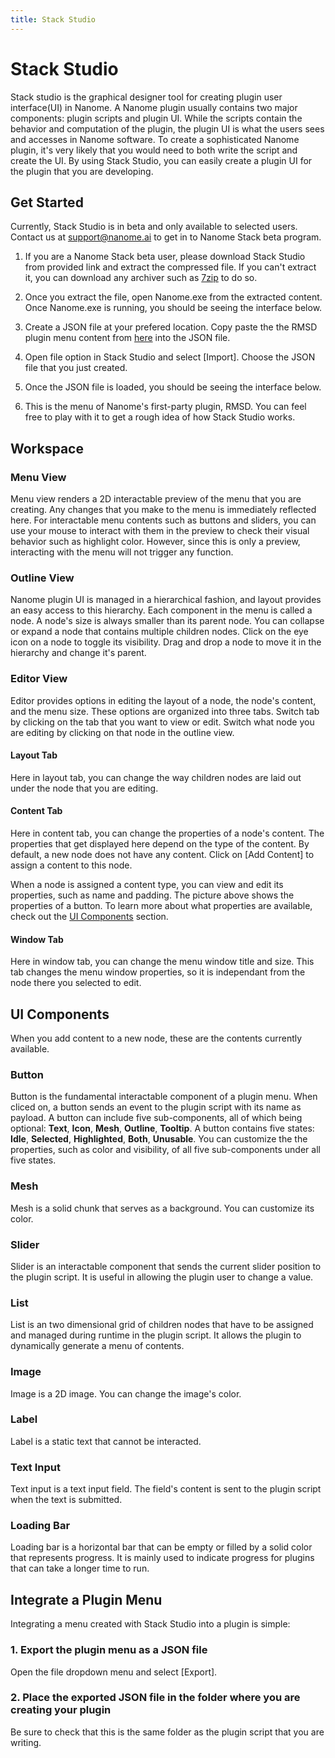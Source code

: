```yaml
---
title: Stack Studio
---
```


# Stack Studio

Stack studio is the graphical designer tool for creating plugin user interface(UI) in Nanome. A Nanome plugin usually contains two major components: plugin scripts and plugin UI. While the scripts contain the behavior and computation of the plugin, the plugin UI is what the users sees and accesses in Nanome software. To create a sophisticated Nanome plugin, it's very likely that you would need to both write the script and create the UI. By using Stack Studio, you can easily create a plugin UI for the plugin that you are developing.

## Get Started

Currently, Stack Studio is in beta and only available to selected users. Contact us at support@nanome.ai to get in to Nanome Stack beta program.

1. If you are a Nanome Stack beta user, please download Stack Studio from provided link and extract the compressed file. If you can't extract it, you can download any archiver such as [7zip](https://www.7-zip.org/download.html) to do so.

2. Once you extract the file, open Nanome.exe from the extracted content. Once Nanome.exe is running, you should be seeing the interface below.
<vimg src="plugins-page/pluginator/stackstudio.JPG" />

3. Create a JSON file at your prefered location. Copy paste the the RMSD plugin menu content from [here](https://raw.githubusercontent.com/nanome-ai/plugin-rmsd/master/nanome_rmsd/rmsd_pluginator.json) into the JSON file.

4. Open file option in Stack Studio and select [Import]. Choose the JSON file that you just created.
<vimg src="plugins-page/pluginator/import.JPG" />

5. Once the JSON file is loaded, you should be seeing the interface below.
<vimg src="plugins-page/pluginator/rmsd.JPG" />

6. This is the menu of Nanome's first-party plugin, RMSD. You can feel free to play with it to get a rough idea of how Stack Studio works.

## Workspace

<vimg src="plugins-page/pluginator/new1.JPG" />

### Menu View

<vimg src="plugins-page/pluginator/menu.JPG" />

Menu view renders a 2D interactable preview of the menu that you are creating. Any changes that you make to the menu is immediately reflected here. For interactable menu contents such as buttons and sliders, you can use your mouse to interact with them in the preview to check their visual behavior such as highlight color. However, since this is only a preview, interacting with the menu will not trigger any function.

### Outline View

<vimg src="plugins-page/pluginator/outline.JPG" />

Nanome plugin UI is managed in a hierarchical fashion, and layout provides an easy access to this hierarchy. Each component in the menu is called a node. A node's size is always smaller than its parent node. You can collapse or expand a node that contains multiple children nodes. Click on the eye icon on a node to toggle its visibility. Drag and drop a node to move it in the hierarchy and change it's parent.

### Editor View

<vimg src="plugins-page/pluginator/editor.JPG" />

Editor provides options in editing the layout of a node, the node's content, and the menu size. These options are organized into three tabs. Switch tab by clicking on the tab that you want to view or edit. Switch what node you are editing by clicking on that node in the outline view.

#### Layout Tab

<vimg src="plugins-page/pluginator/layout.JPG" />

Here in layout tab, you can change the way children nodes are laid out under the node that you are editing. 

#### Content Tab

<vimg src="plugins-page/pluginator/content.JPG" />

Here in content tab, you can change the properties of a node's content. The properties that get displayed here depend on the type of the content. By default, a new node does not have any content. Click on [Add Content] to assign a content to this node.

<vimg src="plugins-page/pluginator/button_content.JPG" />

When a node is assigned a content type, you can view and edit its properties, such as name and padding. The picture above shows the properties of a button. To learn more about what properties are available, check out the [UI Components](https://docs.nanome.ai/plugins/stackstudio.html#ui-components) section.

#### Window Tab

<vimg src="plugins-page/pluginator/window.JPG" />

Here in window tab, you can change the menu window title and size. This tab changes the menu window properties, so it is independant from the node there you selected to edit.

## UI Components

<vimg src="plugins-page/pluginator/contenttype.JPG" />

When you add content to a new node, these are the contents currently available.

### Button

<vimg src="plugins-page/pluginator/button.JPG" />

Button is the fundamental interactable component of a plugin menu. When cliced on, a button sends an event to the plugin script with its name as payload. A button can include five sub-components, all of which being optional: __Text__, __Icon__, __Mesh__, __Outline__, __Tooltip__. A button contains five states: __Idle__, __Selected__, __Highlighted__, __Both__, __Unusable__. You can customize the the properties, such as color and visibility, of all five sub-components under all five states.

### Mesh

<vimg src="plugins-page/pluginator/mesh.JPG" />

Mesh is a solid chunk that serves as a background. You can customize its color.

### Slider

<vimg src="plugins-page/pluginator/slider.JPG" />

Slider is an interactable component that sends the current slider position to the plugin script. It is useful in allowing the plugin user to change a value.

### List

<vimg src="plugins-page/pluginator/list.JPG" />

List is an two dimensional grid of children nodes that have to be assigned and managed during runtime in the plugin script. It allows the plugin to dynamically generate a menu of contents.

### Image

<vimg src="plugins-page/pluginator/image.JPG" />

Image is a 2D image. You can change the image's color.

### Label

<vimg src="plugins-page/pluginator/label.JPG" />

Label is a static text that cannot be interacted.

### Text Input

<vimg src="plugins-page/pluginator/textinput.JPG" />

Text input is a text input field. The field's content is sent to the plugin script when the text is submitted.

### Loading Bar

<vimg src="plugins-page/pluginator/loadingbar.JPG" />

Loading bar is a horizontal bar that can be empty or filled by a solid color that represents progress. It is mainly used to indicate progress for plugins that can take a longer time to run.

## Integrate a Plugin Menu

Integrating a menu created with Stack Studio into a plugin is simple:

### 1. Export the plugin menu as a JSON file

<vimg src="plugins-page/pluginator/export.JPG" />

Open the file dropdown menu and select [Export].

### 2. Place the exported JSON file in the folder where you are creating your plugin

<vimg src="plugins-page/pluginator/integrate.JPG" />

Be sure to check that this is the same folder as the plugin script that you are writing.